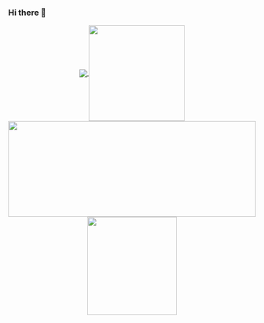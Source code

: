 ### Hi there 👋
 <p align="center">
  <a href="https://github.com/sleepycatSadia">
    <img align="center" src="https://github-readme-stats.vercel.app/api?username=sleepycatSadia&show_icons=true&hide_border=true&title_color=94b4a4&amp&icon_color=FFFFFF&amp&text_color=FFFFFF&amp&bg_color=000000&count_private=true&include_all_commits=true"/>
  </a>
 
  <a href="https://github.com/sleepycatSadia">
    <img align="center" height="195px"  src="https://github-readme-stats.vercel.app/api/top-langs/?username=sleepycatSadia&text_color=FFFFFF&bg_color=000000&title_color=94b4a4&langs_count=15&layout=compact&hide_border=true" />
  </a>
 <a href="https://github.com/sleepycatSadia">
 <img height="195px" width ="100%" align="center" src="https://github-readme-streak-stats.herokuapp.com/?user=sleepycatSadia&theme=dark" />
  </a>
  <a href="https://github.com/sleepycatSadia">
 <img height="200px" width ="60%" align="center" src="https://activity-graph.herokuapp.com/graph?username=sleepycatSadia&theme=react-dark&hide_border=false&area=true" />
  </a>
</p>
</details>
<br>




<br/>



<!--<img  align="center" src="https://activity-graph.herokuapp.com/graph?username=sleepycatSadia&theme=react-dark&area=true&hide_border=false&layout=compact" width="500px">
<p align="center"> <img src="https://komarev.com/ghpvc/?username=sleepycatSadia&label=Profile%20views&color=0e75b6&style=flat" alt="sleepycatSadia" /> </p>
![𝚐𝚒𝚝𝚑𝚞𝚋 𝚐𝚛𝚊𝚙𝚑](https://activity-graph.herokuapp.com/graph?username=sleepycatSadia&theme=react-dark&hide_border=false&area=true&width=70%)
**sleepycatSadia/sleepycatSadia** is a ✨ _special_ ✨ repository because its `README.md` (this file) appears on your GitHub profile.

Here are some ideas to get you started:

- 🔭 I’m currently working on ...
- 🌱 I’m currently learning ...
- 👯 I’m looking to collaborate on ...
- 🤔 I’m looking for help with ...
- 💬 Ask me about ...
- 📫 How to reach me: ...
- 😄 Pronouns: ...
- ⚡ Fun fact: ...
-->
